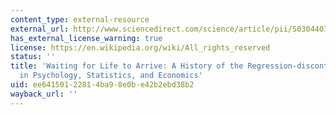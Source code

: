 ```yaml
---
content_type: external-resource
external_url: http://www.sciencedirect.com/science/article/pii/S0304407607001108
has_external_license_warning: true
license: https://en.wikipedia.org/wiki/All_rights_reserved
status: ''
title: 'Waiting for Life to Arrive: A History of the Regression-discontinuity Design
  in Psychology, Statistics, and Economics'
uid: ee641501-2281-4ba9-8e0b-e42b2ebd38b2
wayback_url: ''
---
```

